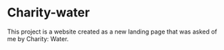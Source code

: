 # Charity-water
This project is a website created as a new landing page that was asked of me by Charity: Water.
